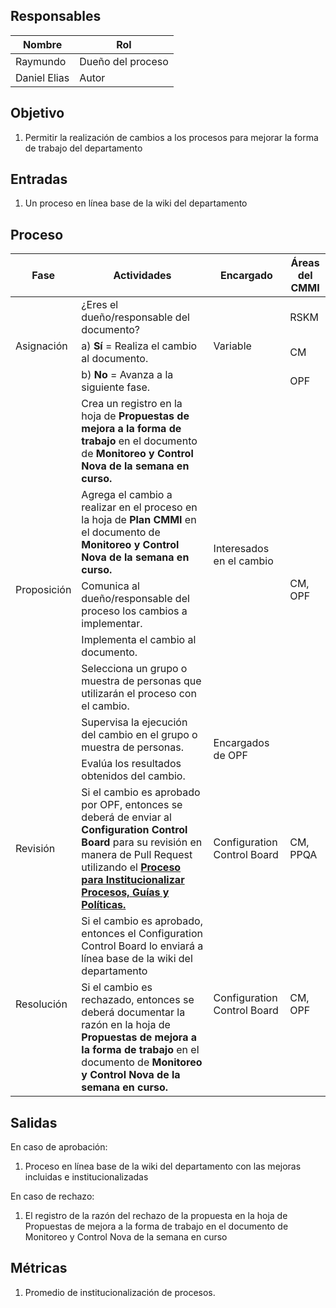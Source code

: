 ## Responsables
Nombre     | Rol
-----------|------------------
Raymundo   | Dueño del proceso
Daniel Elias  | Autor

## Objetivo
1. Permitir la realización de cambios a los procesos para mejorar la forma de trabajo del departamento

## Entradas
1. Un proceso en línea base de la wiki del departamento

## Proceso
<table>
  <thead>
    <tr>
      <th>Fase</th>
      <th>Actividades</th>
      <th>Encargado</th>
      <th>Áreas del CMMI</th>
    </tr>
  </thead>
  <tbody>
    <tr>
      <td rowspan="3">Asignación</td>
      <td>¿Eres el dueño/responsable del documento?</td>
      <td rowspan="3">Variable</td>
      <td>RSKM</td>
    </tr>
    <tr>
      <td>a) <strong>Sí</strong> = Realiza el cambio al documento.</td>
      <td>CM</td>
    </tr>
    <tr>
      <td>b) <strong>No</strong> = Avanza a la siguiente fase.</td>
      <td>OPF</td>
    </tr>
    <tr>
      <td rowspan="7">Proposición</td>
      <td>Crea un registro en la hoja de <strong>Propuestas de mejora a la forma de trabajo</strong> en el documento de <strong> Monitoreo y Control Nova   de la semana en curso.</strong> </td>
      <td rowspan="5">Interesados en el cambio</td>
      <td rowspan="7">CM, OPF</td>
    </tr>
     <tr>
      <td> Agrega el cambio a realizar en el proceso en la hoja de <strong> Plan CMMI </strong> en el documento de <strong> Monitoreo y Control Nova   de la semana en curso.</strong></td>
    </tr>
    <tr>
      <td>Comunica al dueño/responsable del proceso los cambios a implementar.</td>
    </tr>
    <tr>
      <td>Implementa el cambio al documento.</td>
    </tr>
    <tr>
      <td>Selecciona un grupo o muestra de personas que utilizarán el proceso con el cambio.</td>
    </tr>
    <tr>
      <td>Supervisa la ejecución del cambio en el grupo o muestra de personas.</td>
      <td rowspan="2">Encargados de OPF</td>
    </tr>
    <tr>
      <td>Evalúa los resultados obtenidos del cambio.</td>
    </tr>
    <tr>
      <td rowspan="1">Revisión</td>
      <td>Si el cambio es aprobado por OPF, entonces se deberá de enviar al <strong> Configuration Control Board </strong> para su revisión en manera de Pull Request utilizando el <strong><a href="">Proceso para Institucionalizar Procesos, Guías y Políticas.</a></strong> </td>
      <td rowspan="1">Configuration Control Board</td>
      <td rowspan="1">CM, PPQA</td>
    </tr>
    <tr>
      <td rowspan="2">Resolución</td>
      <td> Si el cambio es aprobado, entonces el Configuration Control Board lo enviará a línea base de la wiki del departamento </td>
      <td rowspan="2">Configuration Control Board</td>
      <td rowspan="2">CM, OPF</td>
    </tr>
    <tr>
      <td> Si el cambio es rechazado, entonces se deberá documentar la razón en la hoja de <strong>Propuestas de mejora a la forma de trabajo</strong> en el documento de <strong> Monitoreo y Control Nova   de la semana en curso.</strong> </td>
    </tr>
  </tbody>
</table>

## Salidas
En caso de aprobación:
1. Proceso en línea base de la wiki del departamento con las mejoras incluidas e institucionalizadas 

En caso de rechazo:
1. El registro de la razón del rechazo de la propuesta en la hoja de Propuestas de mejora a la forma de trabajo en el documento de Monitoreo y Control Nova de la semana en curso

## Métricas
1. Promedio de institucionalización de procesos.